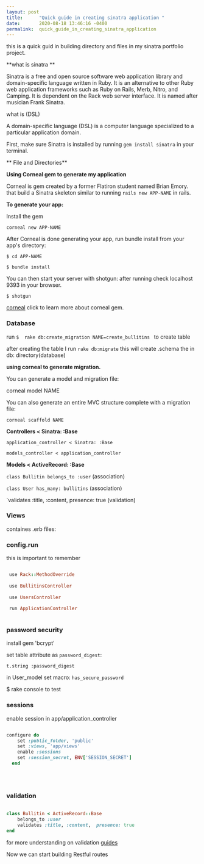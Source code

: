 ```yaml
---
layout: post
title:      "Quick guide in creating sinatra application "
date:       2020-08-18 13:46:16 -0400
permalink:  quick_guide_in_creating_sinatra_application
---
```


this is a quick guid in building  directory and files in my sinatra portfolio project.

 **what is sinatra **

Sinatra is a free and open source software web application library and domain-specific language written in Ruby. It is an alternative to other Ruby web application frameworks such as Ruby on Rails, Merb, Nitro, and Camping. It is dependent on the Rack web server interface. It is named after musician Frank Sinatra.

what is  (DSL) 

A domain-specific language (DSL) is a computer language specialized to a particular application domain.  

First, make sure Sinatra is installed by running `gem install sinatra`  in your terminal. 


** File and Directories**

**Using Corneal gem to generate my application**

Corneal is gem created by a former Flatiron student named Brian Emory.  that build a Sinatra skeleton similar to running 
`rails new APP-NAME` in rails. 

**To generate your app:** 

 Install the gem

`corneal new APP-NAME`

 After Corneal is done generating your app, run bundle install from your app's directory:

 `$ cd APP-NAME`
			 

 `$ bundle install`

You can then start your server with shotgun: after running check localhost 9393 in your browser.

   `$ shotgun` 

[corneal](https://github.com/thebrianemory/corneal) click to learn more about corneal gem.


### Database

 run `$  rake db:create_migration NAME=create_bullitins ` to create table 

 after creating the table I run `rake db:migrate` this will create .schema the in db: directory(database) 
 
**using corneal to generate migration.**
 
  You can generate a model and migration file:

  corneal model NAME

  You can also generate an entire MVC structure complete with a migration file:

	corneal scaffold NAME
	
 
 **Controllers < Sinatra: :Base**

` application_controller < Sinatra: :Base `

 `models_controller < application_controller` 


 **Models < ActiveRecord: :Base**
  
 `class Bullitin belongs_to :user`  (association)
					
 `class User has_many: bullitins` (association)
          
  `validates :title, :content,  presence: true  (validation) 
	

### Views
 
 containes .erb files:   
 
	
 ### config.run    
	
this is important to remember 

```ruby	

 use Rack::MethodOverride
 
 use BullitinsController
 
 use UsersController
 
 run ApplicationController 
 
 ```

	
	
### password security
	
install gem 'bcrypt' 
	
set table attribute as `password_digest`:

`t.string :password_digest` 

in User_model  set macro: `has_secure_password `

$ rake console to test


### sessions

enable session in app/application_controller 

```ruby

configure do
    set :public_folder, 'public'
    set :views, 'app/views'  
    enable :sessions 
    set :session_secret, ENV['SESSION_SECRET']
  end 
 

 
```
				
### validation  

```ruby

class Bullitin < ActiveRecord::Base 
    belongs_to :user 
    validates :title, :content,  presence: true
end 

```


for more understanding on validation [guides](https://guides.rubyonrails.org/active_record_validations.html) 

Now we can start building Restful routes

			
  
	
	 

				   
			 
			 
                         				                
         
          
							 
 






